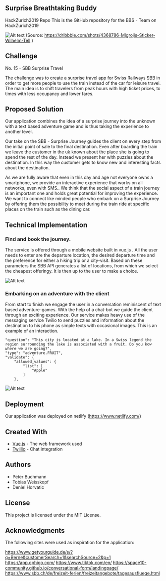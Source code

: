 ## Surprise Breathtaking Buddy
HackZurich2019 Repo
This is the GitHub repository for the BBS - Team on HackZurich2019


![Alt text](Documentation/tell.gif "Tell")
(Source: https://dribbble.com/shots/4368786-Migrojis-Sticker-Wilhelm-Tell )

## Challenge

No. 15 - SBB Surprise Travel

The challenge was to create a surprise travel app for Swiss Railways SBB in order to get more people to use the train instead of the car for leisure travel. The main idea is to shift travelers from peak hours with high ticket prices, to times with less occupancy and lower fares.

## Proposed Solution

Our application combines  the idea of a surprise journey into the unknown with a text based adventure game and is thus taking the experience  to another level.

Our take on the SBB - Surprise Journey guides the client on every step from the initial point of sale to the final destination. Even after boarding the train we leave the customer in the uk known about the place she is going to spend the rest of the day. Instead we present her with puzzles about the destination. In this way the customer gets to know new and interesting facts about the destination.

As we are fully aware that even in this day and age not everyone owns a smartphone, we provide an interactive experience that works on all networks, even with SMS..
We think that the social aspect of a train journey is an important one and holds great potential for improving the experience. We want to connect like minded people who embark on a  Surprise Journey by offering them the  possibility to meet during the train ride at specific places on the train such as the dining car.


## Technical Implementation

### Find and book the journey.

The service is offered through a mobile website built in vue.js . All the user needs to enter are the departure location, the desired departure time and the preference for either a hiking trip or a city-visit. Based on these parameters the SBB API generates a list of locations, from which we select the cheapest offeringy. It is then up to the user to make a choice.

![Alt text](Documentation/Booking.png "Booking")


### Embarking on an adventure with the client 

From start  to finish we engage the user in a conversation reminiscent of text based adventure-games. With the help of a chat-bot we guide the client through an exciting experience.
Our service makes heavy use of the messaging service Twilio to send puzzles and information about the destination to his phone as simple texts with occasional images.
This is an example of an interaction.


```
"question": "This city is located at a lake. In a Swiss legend the region surrounding the lake is associated with a fruit. Do you kow where we are going?",
"type": "adventure.FRUIT",
"validate": {
	"allowed_values": {
		"list": [
			"Apple"
		]
	},

```


![Alt text](Documentation/riddle2.png "Riddle")

## Deployment

Our application was deployed on netlify (https://www.netlify.com/)

## Created With

* [Vue.js](https://vuejs.org/) - The web framework used
* [Twillio](https://www.twilio.com/) - Chat integration

## Authors

* Peter Buchmann
* Tobias Weisskopf
* Deniel Horvatic

## License

This project is licensed under the MIT License.

## Acknowledgments

The following sites were used as inspiration for the application:

https://www.getyourguide.de/s/?q=Berne&customerSearch=1&searchSource=2&p=1
https://app.ophigo.com/
https://www.tiktok.com/en/
https://space10-community.github.io/conversational-form/landingpage/
https://www.sbb.ch/de/freizeit-ferien/freizeitangebote/tagesausfluege.html
